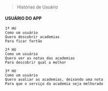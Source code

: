 ﻿> Histórias de Usuário

#### USUÁRIO DO APP
```
1ª HU
Como um usuário
Quero descobrir academias
Para ficar fortão
```
```
2ª HU
Como um usuário
Quero ver as notas das academias
Para descobrir qual a melhor
```
```
3ª HU
Como um usuário
Quero avaliar as academias, deixando uma nota
Para que o serviço da academia seja melhorado
```
